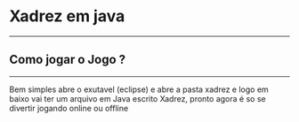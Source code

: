 # Xadrez em java 
---
## Como jogar o Jogo ?
---
Bem simples abre o exutavel (eclipse) e abre a pasta xadrez e logo em baixo vai ter um arquivo em Java escrito Xadrez, pronto agora é so se divertir jogando online ou offline
